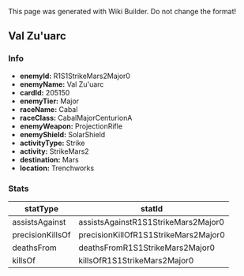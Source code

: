 <span class="wiki-builder">This page was generated with Wiki Builder. Do not change the format!</span>

## Val Zu'uarc
### Info
* **enemyId:** R1S1StrikeMars2Major0
* **enemyName:** Val Zu'uarc
* **cardId:** 205150
* **enemyTier:** Major
* **raceName:** Cabal
* **raceClass:** CabalMajorCenturionA
* **enemyWeapon:** ProjectionRifle
* **enemyShield:** SolarShield
* **activityType:** Strike
* **activity:** StrikeMars2
* **destination:** Mars
* **location:** Trenchworks

### Stats
statType | statId
-------- | ------
assistsAgainst | assistsAgainstR1S1StrikeMars2Major0
precisionKillsOf | precisionKillOfR1S1StrikeMars2Major0
deathsFrom | deathsFromR1S1StrikeMars2Major0
killsOf | killsOfR1S1StrikeMars2Major0

